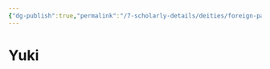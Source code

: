 ```yaml
---
{"dg-publish":true,"permalink":"/7-scholarly-details/deities/foreign-pantheons/the-sacred-dragons/yuki/","noteIcon":""}
---
```


# Yuki
